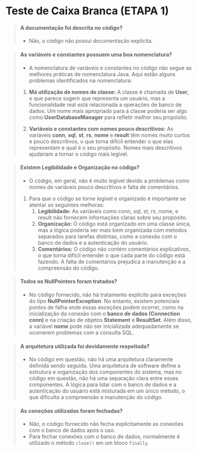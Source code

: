 # Teste de Caixa Branca (ETAPA 1)

> #### A documentação foi descrita no código?
> 
> - Não, o código não possui documentação explícita.


> #### As variáveis e constantes possuem uma boa nomenclatura?
> 
> - A nomenclatura de variáveis e constantes no código não segue as melhores práticas de nomenclatura Java. Aqui estão alguns problemas identificados na nomenclatura:
> 
  > 1. **Má utilização de nomes de classe:** A classe é chamada de **User**, o que parece sugerir que representa um usuário, mas a funcionalidade real está relacionada a operações de banco de dados. Um nome mais apropriado para a classe poderia ser algo como **UserDatabaseManager** para refletir melhor seu propósito.
  > 
> 
  > 2. **Variáveis e constantes com nomes pouco descritivos:** As variáveis **conn**, **sql**, **st**, **rs**, **nome** e **result** têm nomes muito curtos e pouco descritivos, o que torna difícil entender o que elas representam e qual é o seu propósito. Nomes mais descritivos ajudariam a tornar o código mais legível.
  
> #### Existem Legibilidade e Organização no código?
> 
> - O código, em geral, não é muito legível devido a problemas como nomes de variáveis pouco descritivos e falta de comentários.
> 1. Para que o código se torne legível e organizado é importante se atentar as seguintes melhoras:
>    1. **Legibilidade:** As variáveis como conn, sql, st, rs, nome, e result não fornecem informações claras sobre seu propósito.
>    2. **Organização:** O código está organizado em uma classe única, mas a lógica poderia ser mais bem organizada com métodos separados para tarefas distintas, como a conexão com o banco de dados e a autenticação do usuário.
>    3. **Comentários:** O código não contém comentários explicativos, o que torna difícil entender o que cada parte do código está fazendo. A falta de comentários prejudica a manutenção e a compreensão do código.

> #### Todos os NullPointers foram tratados?
> 
> - No código fornecido, não há tratamento explícito para exceções do tipo **NullPointerException**. No entanto, existem potenciais pontos de falha onde essas exceções podem ocorrer, como na inicialização da conexão com o **banco de dados (Connection conn)** e na criação de objetos **Statement** e **ResultSet**. Além disso, a variável **nome** pode não ser inicializada adequadamente se ocorrerem problemas com a consulta SQL. 

> #### A arquitetura utilizada foi devidamente respeitada?
> 
> - No código em questão, não há uma arquitetura claramente definida sendo seguida. Uma arquitetura de software define a estrutura e organização dos componentes do sistema, mas no código em questão, não há uma separação clara entre esses componentes. A lógica para lidar com o banco de dados e a autenticação do usuário está misturada em um único método, o que dificulta a compreensão e manutenção do código.

> #### As coneções utilizadas foram fechadas?
>
> - Não, o código fornecido não fecha explicitamente as conexões com o banco de dados após o uso.
> - Para fechar conexões com o banco de dados, normalmente é utilizado o método `close()` em um bloco `finally`
    